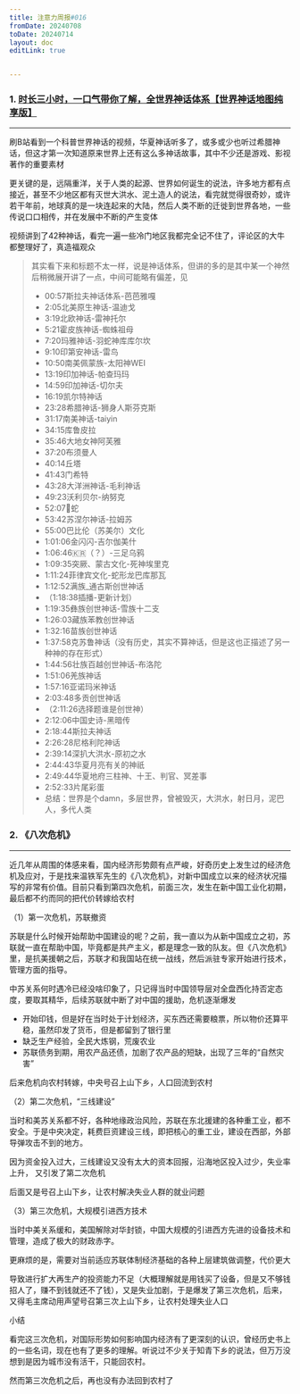 ```yaml
---
title: 注意力周报#016
fromDate: 20240708
toDate: 20240714
layout: doc
editLink: true


---
```


### 1. [时长三小时，一口气带你了解，全世界神话体系【世界神话地图纯享版】](https://www.bilibili.com/video/BV1fS421R7VW/?share_source=copy_web&vd_source=7fea3d1133489af62f3e3a849586ec16)

---

刷B站看到一个科普世界神话的视频，华夏神话听多了，或多或少也听过希腊神话，但这才第一次知道原来世界上还有这么多神话故事，其中不少还是游戏、影视著作的重要素材

更关键的是，远隔重洋，关于人类的起源、世界如何诞生的说法，许多地方都有点接近，甚至不少地区都有灭世大洪水、泥土造人的说法，看完就觉得很奇妙，或许若干年前，地球真的是一块连起来的大陆，然后人类不断的迁徙到世界各地，一些传说口口相传，并在发展中不断的产生变体

视频讲到了42种神话，看完一遍一些冷门地区我都完全记不住了，评论区的大牛都整理好了，真造福观众

>其实看下来和标题不太一样，说是神话体系，但讲的多的是其中某一个神然后稍微展开讲了一点，中间可能略有偏差，见
>
>- 00:57斯拉夫神话体系-芭芭雅嘎 
>- 2:05北美原生神话-温迪戈 
>- 3:19北欧神话-雷神托尔 
>- 5:21霍皮族神话-蜘蛛祖母 
>- 7:20玛雅神话-羽蛇神库库尔坎 
>- 9:10印第安神话-雷鸟 
>- 10:50南美佩蒙族-太阳神WEI 
>- 13:19印加神话-帕查玛玛 
>- 14:59印加神话-切尔夫 
>- 16:19凯尔特神话 
>- 23:28希腊神话-狮身人斯芬克斯 
>- 31:17南美神话-taiyin 
>- 34:15库鲁皮拉 
>- 35:46大地女神阿芙雅 
>- 37:20布须曼人 
>- 40:14丘塔 
>- 41:43门希特 
>- 43:28大洋洲神话-毛利神话 
>- 49:23沃利贝尔-纳努克 
>- 52:07🌈蛇 
>- 53:42苏涅尔神话-拉姆苏 
>- 55:00巴比伦（苏美尔）文化 
>- 1:01:06金闪闪-吉尔伽美什 
>- 1:06:46🇰🇷（？）-三足乌鸦 
>- 1:09:35突厥、蒙古文化-死神埃里克 
>- 1:11:24菲律宾文化-蛇形龙巴库那瓦 
>- 1:12:52满族_通古斯创世神话 
>- （1:18:38插播-更新计划） 
>- 1:19:35彝族创世神话-雪族十二支 
>- 1:26:03藏族苯教创世神话 
>- 1:32:16苗族创世神话 
>- 1:37:58克苏鲁神话（没有历史，其实不算神话，但是这也正描述了另一种神的存在形式） 
>- 1:44:56壮族百越创世神话-布洛陀 
>- 1:51:06羌族神话 
>- 1:57:16亚诺玛米神话 
>- 2:03:48多贡创世神话
>- （2:11:26选择题谁是创世神）
>-  2:12:06中国史诗-黑暗传 
>- 2:18:44斯拉夫神话 
>- 2:26:28尼格利陀神话 
>- 2:39:14深扒大洪水-原初之水
>-  2:44:43华夏月亮有关的神祇 
>- 2:49:44华夏地府三柱神、十王、判官、冥差事 
>- 2:52:33片尾彩蛋 
>- 总结：世界是个damn，多层世界，曾被毁灭，大洪水，射日月，泥巴人，多代人类

### 2. 《八次危机》

---

近几年从周围的体感来看，国内经济形势颇有点严峻，好奇历史上发生过的经济危机及应对，于是找来温铁军先生的《八次危机》，对新中国成立以来的经济状况描写的非常有价值。目前只看到第四次危机，前面三次，发生在新中国工业化初期，最后都不约而同的把代价转嫁给农村

（1）第一次危机，苏联撤资

苏联是什么时候开始帮助中国建设的呢？之前，我一直以为从新中国成立之初，苏联就一直在帮助中国，毕竟都是共产主义，都是理念一致的队友。但《八次危机》里，是抗美援朝之后，苏联才和我国站在统一战线，然后派驻专家开始进行技术，管理方面的指导。 

中苏关系何时遇冷已经没啥印象了，只记得当时中国领导层对全盘西化持否定态度，要取其精华，后续苏联就中断了对中国的援助，危机逐渐爆发

- 开始印钱，但是好在当时处于计划经济，买东西还需要粮票，所以物价还算平稳，虽然印发了货币，但是都留到了银行里
- 缺乏生产经验，全民大炼钢，荒废农业
- 苏联债务到期，用农产品还债，加剧了农产品的短缺，出现了三年的“自然灾害”

后来危机向农村转嫁，中央号召上山下乡，人口回流到农村

（2）第二次危机，“三线建设”

当时和美苏关系都不好，各种地缘政治风险，苏联在东北援建的各种重工业，都不安全。于是中央决定，耗费巨资建设三线，即把核心的重工业，建设在西部，外部导弹攻击不到的地方。

因为资金投入过大，三线建设又没有太大的资本回报，沿海地区投入过少，失业率上升， 又引发了第二次危机

后面又是号召上山下乡，让农村解决失业人群的就业问题

（3）第三次危机，大规模引进西方技术

当时中美关系缓和，美国解除对华封锁，中国大规模的引进西方先进的设备技术和管理，造成了极大的财政赤字。

更麻烦的是，需要对当前适应苏联体制经济基础的各种上层建筑做调整，代价更大

导致进行扩大再生产的投资能力不足（大概理解就是用钱买了设备，但是又不够钱招人了，赚不到钱就还不了钱），又是失业加剧，于是爆发了第三次危机，后来，又得毛主席动用声望号召第三次上山下乡，让农村处理失业人口

小结

看完这三次危机，对国际形势如何影响国内经济有了更深刻的认识，曾经历史书上的一些名词，现在也有了更多的理解。听说过不少关于知青下乡的说法，但万万没想到是因为城市没有活干，只能回农村。

然而第三次危机之后，再也没有办法回到农村了

